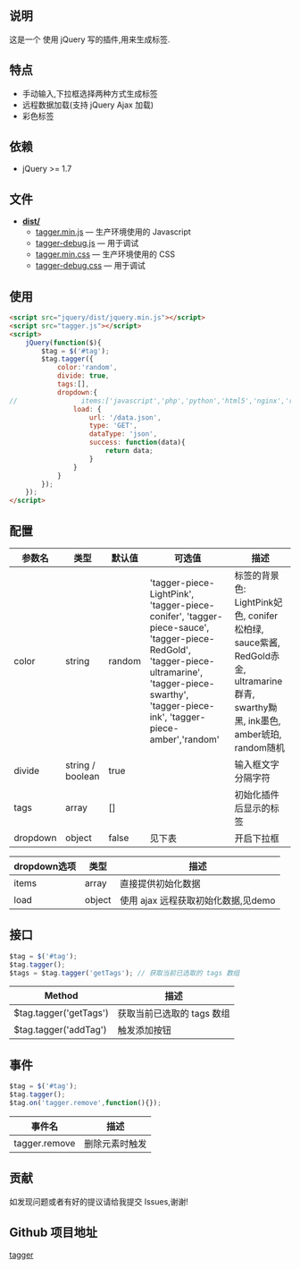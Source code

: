 ## 说明
这是一个 使用 jQuery 写的插件,用来生成标签.

## 特点
* 手动输入,下拉框选择两种方式生成标签
* 远程数据加载(支持 jQuery Ajax 加载)
* 彩色标签

## 依赖
* jQuery >= 1.7

## 文件
- [**dist/**](dist/js)
	- [tagger.min.js](dist/tagger.min.js) — 生产环境使用的 Javascript
	- [tagger-debug.js](dist/tagger-debug.js) —  用于调试
	- [tagger.min.css](dist/tagger.min.css) — 生产环境使用的 CSS
	- [tagger-debug.css](dist/tagger-debug.css) —  用于调试

## 使用
```html
<script src="jquery/dist/jquery.min.js"></script>
<script src="tagger.js"></script>
<script>
    jQuery(function($){
        $tag = $('#tag');
        $tag.tagger({
            color:'random',
            divide: true,
            tags:[],
            dropdown:{
//                items:['javascript','php','python','html5','nginx','redis','cache','laravel','thinkphp'],
                load: {
                    url: '/data.json',
                    type: 'GET',
                    dataType: 'json',
                    success: function(data){
                        return data;
                    }
                }
            }
        });
    });
</script>
```

## 配置
| 参数名 |  类型  | 默认值 | 可选值 | 描述 |
| -------- | ------- | --------- | -------- | ----- |
| color   | string | random | 'tagger-piece-LightPink', 'tagger-piece-conifer', 'tagger-piece-sauce', 'tagger-piece-RedGold', 'tagger-piece-ultramarine', 'tagger-piece-swarthy', 'tagger-piece-ink', 'tagger-piece-amber','random' | 标签的背景色: LightPink妃色, conifer松柏绿, sauce紫酱, RedGold赤金, ultramarine群青, swarthy黝黑, ink墨色, amber琥珀, random随机 |
| divide   | string / boolean | true |  | 输入框文字分隔字符 |
| tags | array | [] | | 初始化插件后显示的标签 |
| dropdown | object| false | 见下表 | 开启下拉框 |

| dropdown选项 |  类型  | 描述 |
| -------- | ------- | ----- |
| items | array  | 直接提供初始化数据 |
| load | object | 使用 ajax 远程获取初始化数据,见demo |

## 接口
```javascript
$tag = $('#tag');
$tag.tagger();
$tags = $tag.tagger('getTags'); // 获取当前已选取的 tags 数组
```
| Method  | 描述 |
| -------- | ----- |
| $tag.tagger('getTags') | 获取当前已选取的 tags 数组 | 
| $tag.tagger('addTag') | 触发添加按钮 | 

## 事件
```javascript
$tag = $('#tag');
$tag.tagger();
$tag.on('tagger.remove',function(){});
```
| 事件名  | 描述 |
| -------- | ----- |
| tagger.remove | 删除元素时触发 | 

## 贡献
如发现问题或者有好的提议请给我提交 Issues,谢谢!

## Github 项目地址
[tagger](https://github.com/gavin66/tagger)

